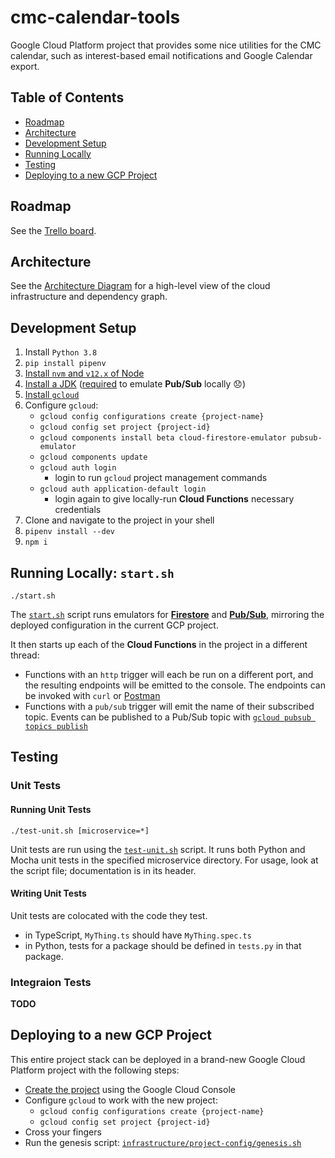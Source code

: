 # cmc-calendar-tools

Google Cloud Platform project that provides some nice utilities for the CMC
calendar, such as interest-based email notifications and Google Calendar export.

## Table of Contents

- [Roadmap](#roadmap)
- [Architecture](#architecture)
- [Development Setup](#development-setup)
- [Running Locally](#running-locally)
- [Testing](#testing)
- [Deploying to a new GCP Project](#deploying-from-scratch)

## Roadmap

See the [Trello board](https://trello.com/b/YOMHIKfR/cmc-calendar-tools).

## Architecture

See the
[Architecture Diagram](https://drive.google.com/file/d/1CBbCz63O9MWSKpEF6RXBWa0ZRnHGH2h1/view)
for a high-level view of the cloud infrastructure and dependency graph.

## Development Setup

1. Install `Python 3.8`
2. `pip install pipenv`
3. [Install `nvm` and `v12.x` of Node](https://github.com/nvm-sh/nvm#installing-and-updating)
4. [Install a JDK](https://www.oracle.com/java/technologies/javase-downloads.html)
   ([required](https://cloud.google.com/pubsub/docs/emulator#prereq) to emulate
   **Pub/Sub** locally 😞)
5. [Install `gcloud`](https://cloud.google.com/sdk/docs/install)
6. Configure `gcloud`:
   - `gcloud config configurations create {project-name}`
   - `gcloud config set project {project-id}`
   - `gcloud components install beta cloud-firestore-emulator pubsub-emulator`
   - `gcloud components update`
   - `gcloud auth login`
     - login to run `gcloud` project management commands
   - `gcloud auth application-default login`
     - login again to give locally-run **Cloud Functions** necessary credentials
7. Clone and navigate to the project in your shell
8. `pipenv install --dev`
9. `npm i`

## Running Locally: `start.sh`

```
./start.sh
```

The [`start.sh`](blob/master/start.sh) script runs emulators for
[**Firestore**](https://cloud.google.com/sdk/gcloud/reference/beta/emulators/firestore)
and [**Pub/Sub**](https://cloud.google.com/pubsub/docs/emulator), mirroring the
deployed configuration in the current GCP project.

It then starts up each of the **Cloud Functions** in the project in a different
thread:

- Functions with an `http` trigger will each be run on a different port, and the
  resulting endpoints will be emitted to the console. The endpoints can be
  invoked with `curl` or [Postman](https://www.postman.com/)
- Functions with a `pub/sub` trigger will emit the name of their subscribed
  topic. Events can be published to a Pub/Sub topic with
  [`gcloud pubsub topics publish`](https://cloud.google.com/sdk/gcloud/reference/pubsub/topics/publish)

## Testing

### Unit Tests

#### Running Unit Tests

```
./test-unit.sh [microservice=*]
```

Unit tests are run using the [`test-unit.sh`](blob/master/test-unit.sh) script.
It runs both Python and Mocha unit tests in the specified microservice
directory. For usage, look at the script file; documentation is in its header.

#### Writing Unit Tests

Unit tests are colocated with the code they test.

- in TypeScript, `MyThing.ts` should have `MyThing.spec.ts`
- in Python, tests for a package should be defined in `tests.py` in that
  package.

### Integraion Tests

**TODO**

## Deploying to a new GCP Project

This entire project stack can be deployed in a brand-new Google Cloud Platform
project with the following steps:

- [Create the project](https://console.cloud.google.com/projectcreate) using the
  Google Cloud Console
- Configure `gcloud` to work with the new project:
  - `gcloud config configurations create {project-name}`
  - `gcloud config set project {project-id}`
- Cross your fingers
- Run the genesis script:
  [`infrastructure/project-config/genesis.sh`](blob/master/infrastructure/project-config/genesis.sh)
